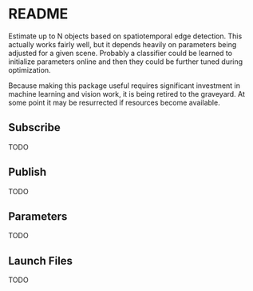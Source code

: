 # README #

Estimate up to N objects based on spatiotemporal edge detection. This actually works fairly well, but it depends heavily on parameters being adjusted for a given scene. Probably a classifier could be learned to initialize parameters online and then they could be further tuned during optimization.

Because making this package useful requires significant investment in machine learning and vision work, it is being retired to the graveyard. At some point it may be resurrected if resources become available.

## Subscribe ##

TODO

## Publish ##

TODO

## Parameters ##

TODO

## Launch Files ##

TODO

